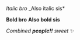 *Italic bro*
_Also italic sis*

**Bold bro**
__Also bold sis__

_Combined **people!!** sweet_ :sparkles:
